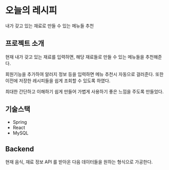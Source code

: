 # 오늘의 레시피
내가 갖고 있는 재료로 만들 수 있는 메뉴들 추천

## 프로젝트 소개
현재 내가 갖고 있는 재료를 입력하면, 해당 재료들로 만들 수 있는 메뉴들을 추천해준다.

회원기능을 추가하여 알러지 정보 등을 입력하면 메뉴 추천시 자동으로 걸러준다. 또한 이전에 저장한 레시피들을
쉽게 조회할 수 있도록 하였다.

최대한 간단하고 이해하기 쉽게 만들어 가볍게 사용하기 좋은 느낌을 주도록 만들었다. 

## 기술스택
- Spring
- React
- MySQL

## Backend
현재 음식, 재료 정보 API 를 받아온 다음 데이터들을 원하는 형식으로 가공한다.

